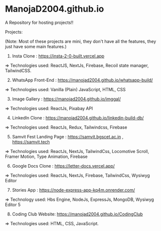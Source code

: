 # ManojaD2004.github.io
A Repository for hosting projects!!


Projects: 

(Note: Most of these projects are mini, they don't have all the features, they just have some main features.) 

1. Insta Clone : https://insta-2-0-built.vercel.app

=> Technologies used: ReactJS, NextJs, Firebase, Recoil state manager, TailwindCSS.

2. WhatsApp Front-End : https://manojad2004.github.io/whatsapp-build/

=> Technologies used: Vanilla (Plain) JavaScript, HTML, CSS

3. Image Gallery : https://manojad2004.github.io/imggal/

=> Technologies used: ReactJs, Pixabay API


4. LinkedIn Clone : https://manojad2004.github.io/linkedin-build-db/

=> Technologies used: ReactJs, Redux, Tailwindcss, Firebase

5. Samvit Fest Landing Page : https://samvit.bgscet.ac.in , https://samvit.tech

=> Technologies used: ReactJs, NextJs, TailwindCss, Locomotive Scroll, Framer Motion, Type Animation, Firebase

6. Google Docs Clone : https://letter-docs.vercel.app/

=> Technologies used: ReactJs, NextJs, Firebase, TailwindCss, Wysiwyg Editor

7. Stories App : https://node-express-app-kq4m.onrender.com/

=> Technology used: Hbs Engine, NodeJs, ExpressJs, MongoDB, Wysiwyg Editor 5

8. Coding Club Website: https://manojad2004.github.io/CodingClub

=> Technologies used: HTML, CSS, JavaScript. 










